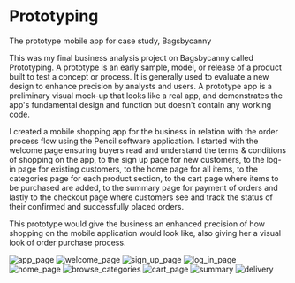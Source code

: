 # Prototyping
The prototype mobile app for case study, Bagsbycanny

This was my final business analysis project on Bagsbycanny called Prototyping.
A prototype is an early sample, model, or release of a product built to test a concept or process. It is generally used to evaluate a new design to enhance precision by analysts and users. A prototype app is a preliminary visual mock-up that looks like a real app, and demonstrates the app's fundamental design and function but doesn't contain any working code.

I created a mobile shopping app for the business in relation with the order process flow using the Pencil software application. I started with the welcome page ensuring buyers read and understand the terms & conditions of shopping on the app, to the sign up page for new customers, to the log-in page for existing customers, to the home page for all items, to the categories page for each product section, to the cart page where items to be purchased are added, to the summary page for payment of orders and lastly to the checkout page where customers see and track the status of their confirmed and successfully placed orders.

This prototype would give the business an enhanced precision of how shopping on the mobile application would look like, also giving her a visual look of order purchase process.

![app_page](https://user-images.githubusercontent.com/94903456/205053434-367580e4-b080-4262-ac16-156906f05a00.png)
![welcome_page](https://user-images.githubusercontent.com/94903456/205053039-8f8d73bb-b1cd-48c1-9dd6-fbc83aed650c.png)
![sign_up_page](https://user-images.githubusercontent.com/94903456/205053077-d1ed2c1e-09ec-406c-a522-be0357ad0231.png)
![log_in_page](https://user-images.githubusercontent.com/94903456/205053089-ee55f777-35aa-4a26-a8a4-7c1c00800fab.png)
![home_page](https://user-images.githubusercontent.com/94903456/205053121-0d62c169-dbcf-4e28-b58b-fe22ecde9e98.png)
![browse_categories](https://user-images.githubusercontent.com/94903456/205053159-5416c0d8-1e5b-4f71-bbe2-b714893ce210.png)
![cart_page](https://user-images.githubusercontent.com/94903456/205053241-9812f489-e7d7-42c4-bb91-5c3ed16598cd.png)
![summary](https://user-images.githubusercontent.com/94903456/205053284-7bc09fe9-6e95-4d2f-b82d-f329c7d0b565.png)
![delivery](https://user-images.githubusercontent.com/94903456/205053411-a1e55f78-e208-4bb1-bde0-dd1894aeb84f.png)
